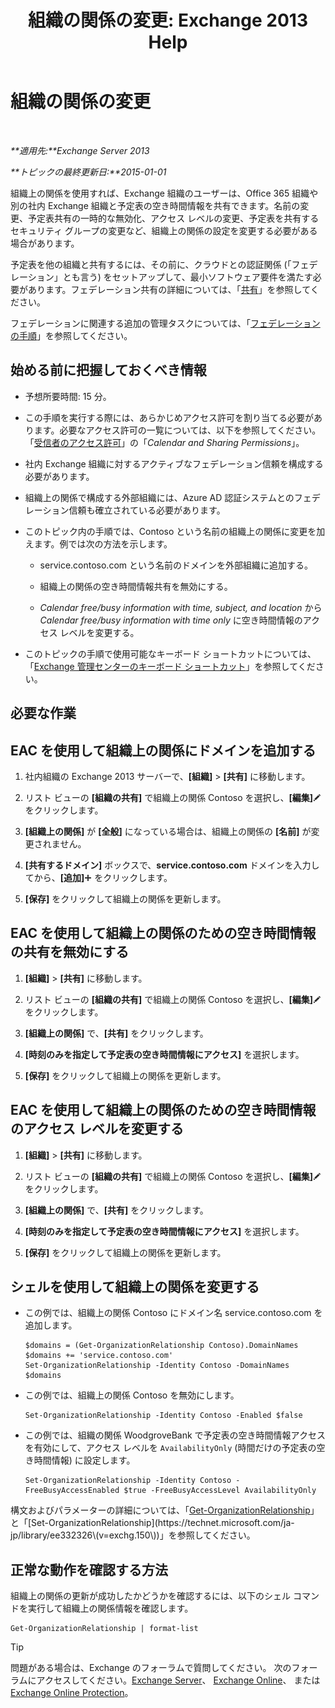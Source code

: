 ﻿---
title: '組織の関係の変更: Exchange 2013 Help'
TOCTitle: 組織の関係の変更
ms:assetid: 3713ef83-f01a-41bb-b127-62ca242dd7a4
ms:mtpsurl: https://technet.microsoft.com/ja-jp/library/JJ673055(v=EXCHG.150)
ms:contentKeyID: 49896198
ms.date: 04/24/2018
mtps_version: v=EXCHG.150
ms.translationtype: HT
---

# 組織の関係の変更

 

_**適用先:**Exchange Server 2013_

_**トピックの最終更新日:**2015-01-01_

組織上の関係を使用すれば、Exchange 組織のユーザーは、Office 365 組織や別の社内 Exchange 組織と予定表の空き時間情報を共有できます。名前の変更、予定表共有の一時的な無効化、アクセス レベルの変更、予定表を共有するセキュリティ グループの変更など、組織上の関係の設定を変更する必要がある場合があります。

予定表を他の組織と共有するには、その前に、クラウドとの認証関係 (「フェデレーション」とも言う) をセットアップして、最小ソフトウェア要件を満たす必要があります。フェデレーション共有の詳細については、「[共有](sharing-exchange-2013-help.md)」を参照してください。

フェデレーションに関連する追加の管理タスクについては、「[フェデレーションの手順](federation-procedures-exchange-2013-help.md)」を参照してください。

## 始める前に把握しておくべき情報

  - 予想所要時間: 15 分。

  - この手順を実行する際には、あらかじめアクセス許可を割り当てる必要があります。必要なアクセス許可の一覧については、以下を参照してください。 「[受信者のアクセス許可](recipients-permissions-exchange-2013-help.md)」の「*Calendar and Sharing Permissions*」。

  - 社内 Exchange 組織に対するアクティブなフェデレーション信頼を構成する必要があります。

  - 組織上の関係で構成する外部組織には、Azure AD 認証システムとのフェデレーション信頼も確立されている必要があります。

  - このトピック内の手順では、Contoso という名前の組織上の関係に変更を加えます。例では次の方法を示します。
    
      - service.contoso.com という名前のドメインを外部組織に追加する。
    
      - 組織上の関係の空き時間情報共有を無効にする。
    
      - *Calendar free/busy information with time, subject, and location* から *Calendar free/busy information with time only* に空き時間情報のアクセス レベルを変更する。

  - このトピックの手順で使用可能なキーボード ショートカットについては、「[Exchange 管理センターのキーボード ショートカット](keyboard-shortcuts-in-the-exchange-admin-center-exchange-online-protection-help.md)」を参照してください。

## 必要な作業

## EAC を使用して組織上の関係にドメインを追加する

1.  社内組織の Exchange 2013 サーバーで、**\[組織\]** \> **\[共有\]** に移動します。

2.  リスト ビューの **\[組織の共有\]** で組織上の関係 Contoso を選択し、**\[編集\]**![編集アイコン](images/Bb124582.6f53ccb2-1f13-4c02-bea0-30690e6ea71d(EXCHG.150).gif "編集アイコン") をクリックします。

3.  **\[組織上の関係\]** が **\[全般\]** になっている場合は、組織上の関係の **\[名前\]** が変更されません。

4.  **\[共有するドメイン\]** ボックスで、**service.contoso.com** ドメインを入力してから、**\[追加\]**![\[追加\] アイコン](images/JJ218640.c1e75329-d6d7-4073-a27d-498590bbb558(EXCHG.150).gif "[追加] アイコン") をクリックします。

5.  **\[保存\]** をクリックして組織上の関係を更新します。

## EAC を使用して組織上の関係のための空き時間情報の共有を無効にする

1.  **\[組織\]** \> **\[共有\]** に移動します。

2.  リスト ビューの **\[組織の共有\]** で組織上の関係 Contoso を選択し、**\[編集\]**![編集アイコン](images/Bb124582.6f53ccb2-1f13-4c02-bea0-30690e6ea71d(EXCHG.150).gif "編集アイコン") をクリックします。

3.  **\[組織上の関係\]** で、**\[共有\]** をクリックします。

4.  **\[時刻のみを指定して予定表の空き時間情報にアクセス\]** を選択します。

5.  **\[保存\]** をクリックして組織上の関係を更新します。

## EAC を使用して組織上の関係のための空き時間情報のアクセス レベルを変更する

1.  **\[組織\]** \> **\[共有\]** に移動します。

2.  リスト ビューの **\[組織の共有\]** で組織上の関係 Contoso を選択し、**\[編集\]**![編集アイコン](images/Bb124582.6f53ccb2-1f13-4c02-bea0-30690e6ea71d(EXCHG.150).gif "編集アイコン") をクリックします。

3.  **\[組織上の関係\]** で、**\[共有\]** をクリックします。

4.  **\[時刻のみを指定して予定表の空き時間情報にアクセス\]** を選択します。

5.  **\[保存\]** をクリックして組織上の関係を更新します。

## シェルを使用して組織上の関係を変更する

  - この例では、組織上の関係 Contoso にドメイン名 service.contoso.com を追加します。
    
        $domains = (Get-OrganizationRelationship Contoso).DomainNames
        $domains += 'service.contoso.com'
        Set-OrganizationRelationship -Identity Contoso -DomainNames $domains

  - この例では、組織上の関係 Contoso を無効にします。
    
        Set-OrganizationRelationship -Identity Contoso -Enabled $false

  - この例では、組織の関係 WoodgroveBank で予定表の空き時間情報アクセスを有効にして、アクセス レベルを `AvailabilityOnly` (時間だけの予定表の空き時間情報) に設定します。
    
        Set-OrganizationRelationship -Identity Contoso -FreeBusyAccessEnabled $true -FreeBusyAccessLevel AvailabilityOnly

構文およびパラメーターの詳細については、「[Get-OrganizationRelationship](https://technet.microsoft.com/ja-jp/library/ee332343\(v=exchg.150\))」と「[Set-OrganizationRelationship](https://technet.microsoft.com/ja-jp/library/ee332326\(v=exchg.150\))」を参照してください。

## 正常な動作を確認する方法

組織上の関係の更新が成功したかどうかを確認するには、以下のシェル コマンドを実行して組織上の関係情報を確認します。

    Get-OrganizationRelationship | format-list


> [!TIP]
> 問題がある場合は、Exchange のフォーラムで質問してください。 次のフォーラムにアクセスしてください。<A href="https://go.microsoft.com/fwlink/p/?linkid=60612">Exchange Server</A>、 <A href="https://go.microsoft.com/fwlink/p/?linkid=267542">Exchange Online</A>、 または <A href="https://go.microsoft.com/fwlink/p/?linkid=285351">Exchange Online Protection</A>。


